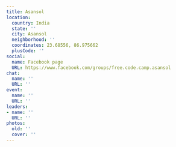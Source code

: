 ```yaml
---
title: Asansol
location:
  country: India
  state: ''
  city: Asansol
  neighborhood: ''
  coordinates: 23.68556, 86.975662
  plusCode: ''
social:
  name: Facebook page
  URL: https://www.facebook.com/groups/free.code.camp.asansol
chat:
  name: ''
  URL: ''
event:
  name: ''
  URL: ''
leaders:
- name: ''
  URL: ''
photos:
  old: ''
  cover: ''
---
```

